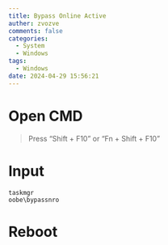 ```yaml
---
title: Bypass Online Active
auther: zvozve
comments: false
categories:
  - System
  - Windows
tags:
  - Windows
date: 2024-04-29 15:56:21
---
```

# Open CMD

> Press “Shift + F10” or “Fn + Shift + F10” 

# Input 

```shell
taskmgr
oobe\bypassnro
```

# Reboot

